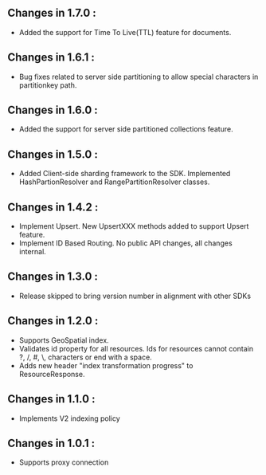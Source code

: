## Changes in 1.7.0 : ##

- Added the support for Time To Live(TTL) feature for documents.

## Changes in 1.6.1 : ##

- Bug fixes related to server side partitioning to allow special characters in partitionkey path.

## Changes in 1.6.0 : ##

- Added the support for server side partitioned collections feature.

## Changes in 1.5.0 : ##

- Added Client-side sharding framework to the SDK. Implemented HashPartionResolver and RangePartitionResolver classes.

## Changes in 1.4.2 : ##

- Implement Upsert. New UpsertXXX methods added to support Upsert feature.
- Implement ID Based Routing. No public API changes, all changes internal.

## Changes in 1.3.0 : ##

- Release skipped to bring version number in alignment with other SDKs

## Changes in 1.2.0 : ##

- Supports GeoSpatial index.
- Validates id property for all resources. Ids for resources cannot contain ?, /, #, \\, characters or end with a space.
- Adds new header "index transformation progress" to ResourceResponse.

## Changes in 1.1.0 : ##

- Implements V2 indexing policy

## Changes in 1.0.1 : ##

- Supports proxy connection
